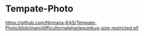# Tempate-Photo
https://github.com/Nirmana-KAS/Tempate-Photo/blob/main/difficultornateharlequinbug-size-restricted.gif
